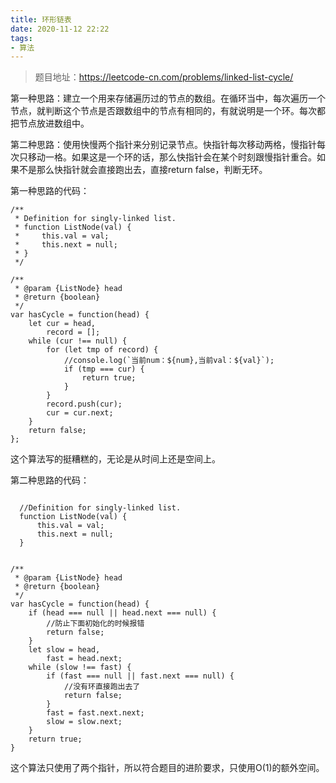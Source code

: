 ```yaml
---
title: 环形链表
date: 2020-11-12 22:22
tags:
- 算法
---
```

>题目地址：https://leetcode-cn.com/problems/linked-list-cycle/

第一种思路：建立一个用来存储遍历过的节点的数组。在循环当中，每次遍历一个节点，就判断这个节点是否跟数组中的节点有相同的，有就说明是一个环。每次都把节点放进数组中。

第二种思路：使用快慢两个指针来分别记录节点。快指针每次移动两格，慢指针每次只移动一格。如果这是一个环的话，那么快指针会在某个时刻跟慢指针重合。如果不是那么快指针就会直接跑出去，直接return false，判断无环。

第一种思路的代码：
```
/**
 * Definition for singly-linked list.
 * function ListNode(val) {
 *     this.val = val;
 *     this.next = null;
 * }
 */

/**
 * @param {ListNode} head
 * @return {boolean}
 */
var hasCycle = function(head) {
    let cur = head,
        record = [];
    while (cur !== null) {
        for (let tmp of record) {
            //console.log(`当前num：${num},当前val：${val}`);
            if (tmp === cur) {
                return true;
            }
        }
        record.push(cur);
        cur = cur.next;
    }
    return false;
};
```
这个算法写的挺糟糕的，无论是从时间上还是空间上。

第二种思路的代码：
```

  //Definition for singly-linked list.
  function ListNode(val) {
      this.val = val;
      this.next = null;
  }


/**
 * @param {ListNode} head
 * @return {boolean}
 */
var hasCycle = function(head) {
    if (head === null || head.next === null) {
        //防止下面初始化的时候报错
        return false;
    }
    let slow = head,
        fast = head.next;
    while (slow !== fast) {
        if (fast === null || fast.next === null) {
            //没有环直接跑出去了
            return false;
        }
        fast = fast.next.next;
        slow = slow.next;
    }
    return true;
}
```
这个算法只使用了两个指针，所以符合题目的进阶要求，只使用O(1)的额外空间。